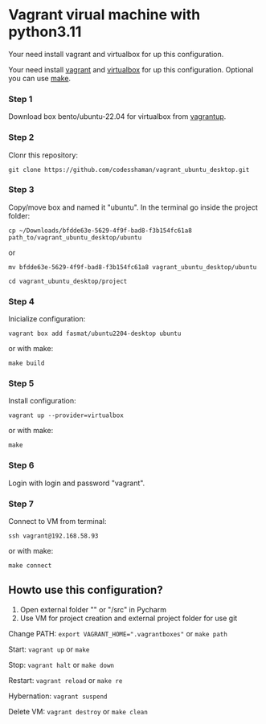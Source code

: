 # Vagrant virual machine with python3.11

Your need install vagrant and virtualbox for up this configuration.

Your need install [vagrant](https://github.com/hashicorp/vagrant-installers/releases/tag/v2.3.4.dev%2Bmain "vagrant") and  [virtualbox](https://www.virtualbox.org/ "virtualbox") for up this configuration. Optional you can use [make](https://www.gnu.org/software/make/ "make").

### Step 1

Download box bento/ubuntu-22.04 for virtualbox from [vagrantup](https://app.vagrantup.com/fasmat/boxes/ubuntu2204-desktop "vagrantup").

### Step 2

Clonr this repository: 

``git clone https://github.com/codesshaman/vagrant_ubuntu_desktop.git``

### Step 3

Copy/move box and named it "ubuntu". In the terminal go inside the project folder:

``cp ~/Downloads/bfdde63e-5629-4f9f-bad8-f3b154fc61a8 path_to/vagrant_ubuntu_desktop/ubuntu``

or

``mv bfdde63e-5629-4f9f-bad8-f3b154fc61a8 vagrant_ubuntu_desktop/ubuntu``

``cd vagrant_ubuntu_desktop/project``

### Step 4

Inicialize configuration:

``vagrant box add fasmat/ubuntu2204-desktop ubuntu``

or with make:

``make build``

### Step 5

Install configuration:

``vagrant up --provider=virtualbox``

or with make:

``make``

### Step 6

Login with login and password "vagrant".

### Step 7

Connect to VM from terminal:

``ssh vagrant@192.168.58.93``

or with make:

``make connect``

## Howto use this configuration?

1. Open external folder "<myproject>" or "<myproject>/src" in Pycharm
2. Use VM for project creation and external project folder for use git

Change PATH: ``export VAGRANT_HOME=".vagrantboxes"`` or ``make path``

Start: ``vagrant up`` or ``make``

Stop: ``vagrant halt`` or ``make down``

Restart: ``vagrant reload`` or ``make re``

Hybernation: ``vagrant suspend``

Delete VM: ``vagrant destroy`` or ``make clean``
